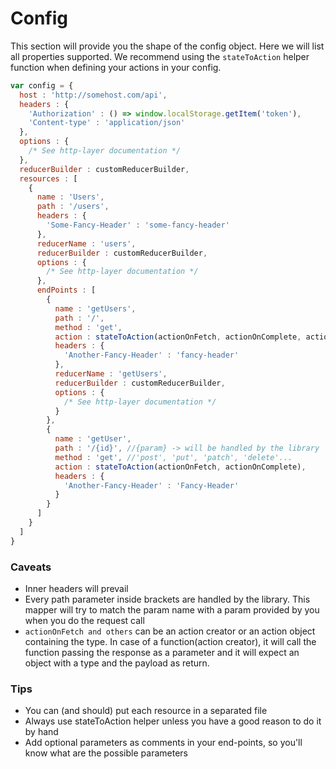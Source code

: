# Config

This section will provide you the shape of the config object. Here we will list all properties supported. We recommend using the ``stateToAction`` helper function when defining your actions in your config.

```js
var config = {
  host : 'http://somehost.com/api',
  headers : {
    'Authorization' : () => window.localStorage.getItem('token'),
    'Content-type' : 'application/json'
  },
  options : {
    /* See http-layer documentation */
  },
  reducerBuilder : customReducerBuilder,
  resources : [
    {
      name : 'Users',
      path : '/users',
      headers : {
        'Some-Fancy-Header' : 'some-fancy-header'
      },
      reducerName : 'users',
      reducerBuilder : customReducerBuilder,
      options : { 
        /* See http-layer documentation */
      },
      endPoints : [
        {
          name : 'getUsers',
          path : '/',
          method : 'get',
          action : stateToAction(actionOnFetch, actionOnComplete, actionOnError, actionOnCancelled),
          headers : {
            'Another-Fancy-Header' : 'fancy-header'
          },
          reducerName : 'getUsers',
          reducerBuilder : customReducerBuilder,
          options : { 
            /* See http-layer documentation */
          }
        },
        {
          name : 'getUser',
          path : '/{id}', //{param} -> will be handled by the library
          method : 'get', //'post', 'put', 'patch', 'delete'...
          action : stateToAction(actionOnFetch, actionOnComplete),
          headers : {
            'Another-Fancy-Header' : 'Fancy-Header'
          }
        }
      ]
    }
  ]
}
```

### Caveats

* Inner headers will prevail
* Every path parameter inside brackets are handled by the library. This mapper will try to match the param name with a param provided by you when you do the request call
* ``actionOnFetch and others`` can be an action creator or an action object containing the type. In case of a function(action creator), it will call the function passing the response as a parameter and it will expect an object with a type and the payload as return.

### Tips

* You can (and should) put each resource in a separated file
* Always use stateToAction helper unless you have a good reason to do it by hand
* Add optional parameters as comments in your end-points, so you'll know what are the possible parameters
